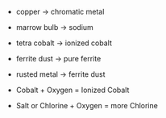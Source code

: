 - copper -> chromatic metal
- marrow bulb -> sodium
- tetra cobalt -> ionized cobalt
- ferrite dust -> pure ferrite
- rusted metal -> ferrite dust

- Cobalt + Oxygen = Ionized Cobalt
- Salt or Chlorine + Oxygen = more Chlorine